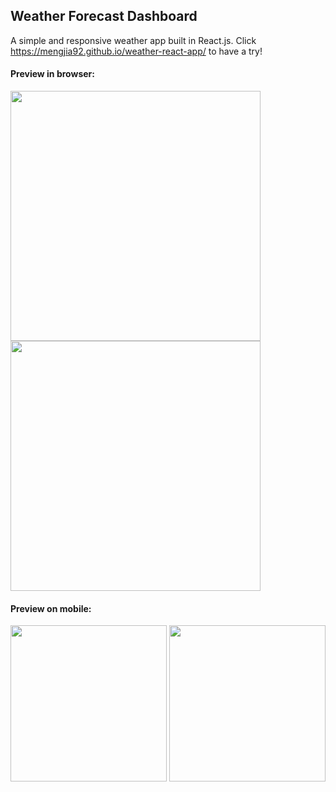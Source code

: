 ## Weather Forecast Dashboard

A simple and responsive weather app built in React.js. Click https://mengjia92.github.io/weather-react-app/ to have a try!

#### Preview in browser:

<p float="left">
  <img src="https://user-images.githubusercontent.com/11355584/151222927-81ffcd75-8d67-4507-a959-94d1649d9f39.jpg" width="400">
  <img src="https://user-images.githubusercontent.com/11355584/151222939-e46b8e48-975b-4469-b19e-a2f0fbd2af0d.jpg" width="400">
</p>

#### Preview on mobile:

<p float="left">
  <img src="https://user-images.githubusercontent.com/11355584/151222983-b2a86891-c186-45e1-a075-f18b84a3f6c1.jpg" width="250">
  <img src="https://user-images.githubusercontent.com/11355584/151222987-2f1e42b2-cf09-406d-8be4-ccd236f73ac2.jpg" width="250">
</p>
